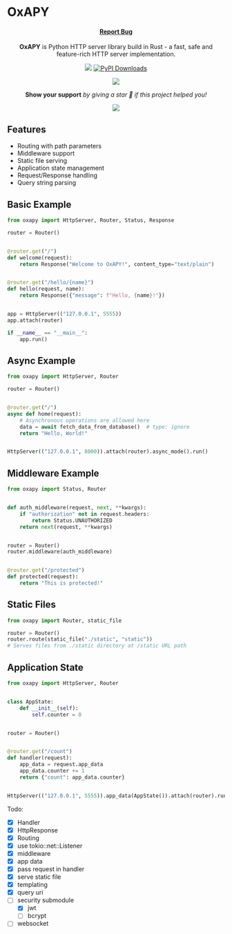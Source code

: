 # OxAPY

<div align="center">
 <h4>
    <a href="https://github.com/j03-dev/oxapy/issues/">Report Bug</a>
 </h4>

<p>
  <b>OxAPY</b> is Python HTTP server library build in Rust - a fast, safe and feature-rich HTTP server implementation.
</p>

<a href='https://github.com/j03-dev/oxapy/#'><img src='https://img.shields.io/badge/version-0.7.0-%23b7410e'/></a>
<a href="https://pepy.tech/projects/oxapy"><img src="https://static.pepy.tech/badge/oxapy" alt="PyPI Downloads"></a>

<p>
 <a href='https://pypi.org/project/oxapy/'> <img src='https://img.shields.io/pypi/v/oxapy?style=for-the-badge'/></a>
</p>

<p>
   <strong> Show your support</strong>  <em> by giving a star 🌟 if this project helped you! </em>
</p>

<p>
  <a href="https://github.com/j03-dev/bench"><img src="https://bench-n9zz.onrender.com/bench"/></a>
</p>
</div>

## Features

- Routing with path parameters
- Middleware support
- Static file serving
- Application state management
- Request/Response handling
- Query string parsing

## Basic Example

```python
from oxapy import HttpServer, Router, Status, Response

router = Router()


@router.get("/")
def welcome(request):
    return Response("Welcome to OxAPY!", content_type="text/plain")


@router.get("/hello/{name}")
def hello(request, name):
    return Response({"message": f"Hello, {name}!"})


app = HttpServer(("127.0.0.1", 5555))
app.attach(router)

if __name__ == "__main__":
    app.run()
```

## Async Example

```python
from oxapy import HttpServer, Router

router = Router()


@router.get("/")
async def home(request):
    # Asynchronous operations are allowed here
    data = await fetch_data_from_database()  # type: ignore
    return "Hello, World!"


HttpServer(("127.0.0.1", 8000)).attach(router).async_mode().run()
```

## Middleware Example

```python
from oxapy import Status, Router


def auth_middleware(request, next, **kwargs):
    if "authorization" not in request.headers:
        return Status.UNAUTHORIZED
    return next(request, **kwargs)


router = Router()
router.middleware(auth_middleware)


@router.get("/protected")
def protected(request):
    return "This is protected!"
```

## Static Files

```python
from oxapy import Router, static_file

router = Router()
router.route(static_file("./static", "static"))
# Serves files from ./static directory at /static URL path
```

## Application State

```python
from oxapy import HttpServer, Router


class AppState:
    def __init__(self):
        self.counter = 0


router = Router()


@router.get("/count")
def handler(request):
    app_data = request.app_data
    app_data.counter += 1
    return {"count": app_data.counter}


HttpServer(("127.0.0.1", 5555)).app_data(AppState()).attach(router).run()
```

Todo:

- [x] Handler
- [x] HttpResponse
- [x] Routing
- [x] use tokio::net::Listener
- [x] middleware
- [x] app data
- [x] pass request in handler
- [x] serve static file
- [x] templating
- [x] query uri
- [ ] security submodule
    - [x] jwt
    - [ ] bcrypt
- [ ] websocket
